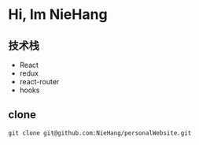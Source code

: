 # Hi, Im NieHang
## 技术栈
* React
* redux
* react-router
* hooks

## clone
```
git clone git@github.com:NieHang/personalWebsite.git
```
